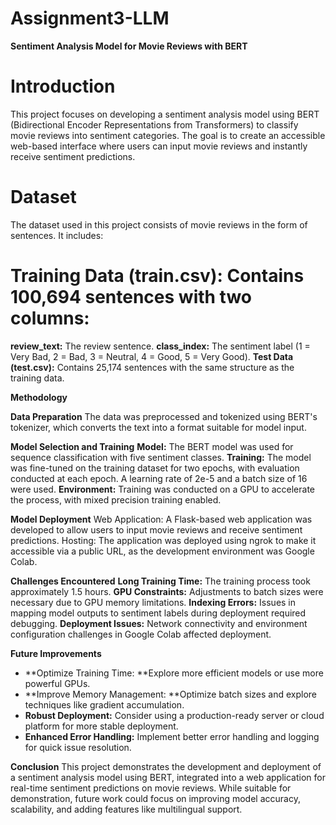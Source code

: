 # Assignment3-LLM

**Sentiment Analysis Model for Movie Reviews with BERT**
# Introduction
This project focuses on developing a sentiment analysis model using BERT (Bidirectional Encoder Representations from Transformers) to classify movie reviews into sentiment categories. The goal is to create an accessible web-based interface where users can input movie reviews and instantly receive sentiment predictions.

# Dataset
The dataset used in this project consists of movie reviews in the form of sentences. It includes:

# Training Data (train.csv): Contains 100,694 sentences with two columns:

**review_text:** The review sentence.
**class_index:** The sentiment label (1 = Very Bad, 2 = Bad, 3 = Neutral, 4 = Good, 5 = Very Good).
**Test Data (test.csv):** Contains 25,174 sentences with the same structure as the training data.

**Methodology**

**Data Preparation**
The data was preprocessed and tokenized using BERT's tokenizer, which converts the text into a format suitable for model input.

**Model Selection and Training**
**Model:** The BERT model was used for sequence classification with five sentiment classes.
**Training:** The model was fine-tuned on the training dataset for two epochs, with evaluation conducted at each epoch. A learning rate of 2e-5 and a batch size of 16 were used.
**Environment:** Training was conducted on a GPU to accelerate the process, with mixed precision training enabled.

**Model Deployment**
Web Application: A Flask-based web application was developed to allow users to input movie reviews and receive sentiment predictions.
Hosting: The application was deployed using ngrok to make it accessible via a public URL, as the development environment was Google Colab.

**Challenges Encountered**
**Long Training Time:** The training process took approximately 1.5 hours.
**GPU Constraints:**  Adjustments to batch sizes were necessary due to GPU memory limitations.
**Indexing Errors:**  Issues in mapping model outputs to sentiment labels during deployment required debugging.
**Deployment Issues:**  Network connectivity and environment configuration challenges in Google Colab affected deployment.

**Future Improvements**
- **Optimize Training Time: **Explore more efficient models or use more powerful GPUs.
- **Improve Memory Management: **Optimize batch sizes and explore techniques like gradient accumulation.
- **Robust Deployment:** Consider using a production-ready server or cloud platform for more stable deployment.
- **Enhanced Error Handling:** Implement better error handling and logging for quick issue resolution.

**Conclusion**
This project demonstrates the development and deployment of a sentiment analysis model using BERT, integrated into a web application for real-time sentiment predictions on movie reviews. While suitable for demonstration, future work could focus on improving model accuracy, scalability, and adding features like multilingual support.
